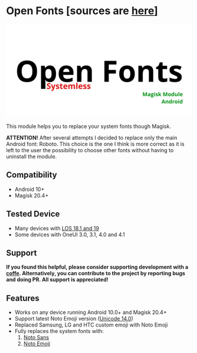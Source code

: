 # Open Fonts [sources are [here](https://github.com/Magisk-Modules-Alt-Repo/open_fonts)]

![Open Font](https://raw.githubusercontent.com/F3FFO/Open-Fonts/master/img/logo.png)

This module helps you to replace your system fonts though Magisk.

**ATTENTION!** After several attempts I decided to replace only the main Android font: Roboto. This choice is the one I think is more correct as it is left to the user the possibility to choose other fonts without having to uninstall the module.

## Compatibility

- Android 10+
- Magisk 20.4+

## Tested Device

- Many devices with [LOS 18.1 and 19](https://lineageos.org/)
- Some devices with OneUI 3.0, 3.1, 4.0 and 4.1

## Support

**If you found this helpful, please consider supporting development with a [coffe](https://www.paypal.me/f3ff0). Alternatively, you can contribute to the project by reporting bugs and doing PR. All support is appreciated!**

## Features

- Works on any device running Android 10.0+ and Magisk 20.4+
- Support latest Noto Emoji version ([Unicode 14.0](https://emojipedia.org/unicode-14.0/))
- Replaced Samsung, LG and HTC custom emoji with Noto Emoji
- Fully replaces the system fonts with:
    1. [Noto Sans](https://github.com/googlefonts/noto-fonts)
    2. [Noto Emoji](https://github.com/googlefonts/noto-emoji)
